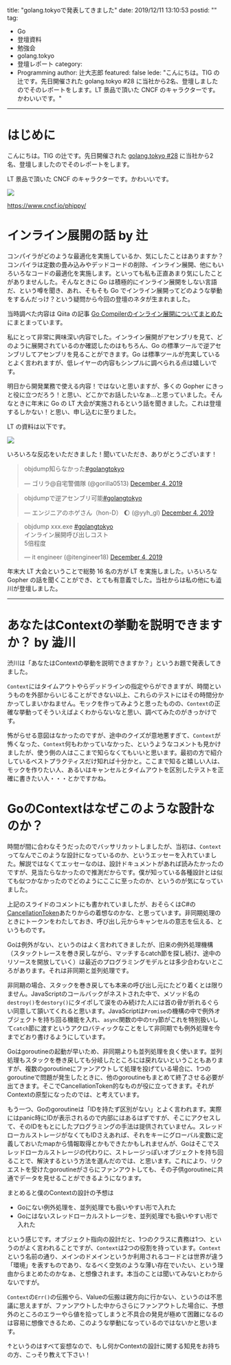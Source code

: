 title: "golang.tokyoで発表してきました"
date: 2019/12/11 13:10:53
postid: ""
tag:
  - Go
  - 登壇資料
  - 勉強会
  - golang.tokyo
  - 登壇レポート
category:
  - Programming
author: 辻大志郎
featured: false
lede: "こんにちは。TIG の辻です。先日開催された golang.tokyo #28 に当社から2名、登壇しましたのでそのレポートをします。LT 景品で頂いた CNCF のキャラクターです。かわいいです。"
---

# はじめに

こんにちは。TIG の辻です。先日開催された [golang.tokyo #28](https://golangtokyo.connpass.com/event/156678/) に当社から2名、登壇しましたのでそのレポートをします。

LT 景品で頂いた CNCF のキャラクターです。かわいいです。

<img src="/images/20191212/1.jpg" class="img-small-size" loading="lazy">

https://www.cncf.io/phippy/

# インライン展開の話 by 辻

コンパイラがどのような最適化を実施しているか、気にしたことはありますか？コンパイラは定数の畳み込みやデッドコードの削除、インライン展開、他にもいろいろなコードの最適化を実施します。といっても私も正直あまり気にしたことがありませんした。そんなときに Go は積極的にインライン展開をしない言語だ、という噂を聞き、あれ、そもそも Go でインライン展開ってどのような挙動をするんだっけ？という疑問から今回の登壇のネタが生まれました。

当時調べた内容は Qiita の記事 [Go Compilerのインライン展開についてまとめた](https://qiita.com/tutuz/items/caa5d85544c398a2da9a) にまとまっています。

私にとって非常に興味深い内容でした。インライン展開がアセンブリを見て、どのように展開されているのか確認したのはもちろん、Go の標準ツールで逆アセンブリしてアセンブリを見ることができます。Go は標準ツールが充実しているとよく言われますが、低レイヤーの内容もシンプルに調べられる点は嬉しいです。

明日から開発業務で使える内容！ではないと思いますが、多くの Gopher にきっと役に立つだろう！と思い、どこかでお話したいなぁ...と思っていました。そんなときに年末に Go の LT 大会が実施されるという話を聞きました。これは登壇するしかない！と思い、申し込むに至りました。

LT の資料は以下です。

<script async class="speakerdeck-embed" data-id="e2a29b8f2b3c43c1b1f10a73f1e0d343" data-ratio="1.77777777777778" src="//speakerdeck.com/assets/embed.js"></script>

<img src="/images/20191212/2.jpg" class="img-middle-size" loading="lazy">

いろいろな反応をいただきました！聞いていただき、ありがとうございます！

<blockquote class="twitter-tweet"><p lang="ja" dir="ltr">objdump知らなかった<a href="https://twitter.com/hashtag/golangtokyo?src=hash&amp;ref_src=twsrc%5Etfw">#golangtokyo</a></p>&mdash; ゴリラ@自宅警備隊 (@gorilla0513) <a href="https://twitter.com/gorilla0513/status/1202179090658164738?ref_src=twsrc%5Etfw">December 4, 2019</a></blockquote> <script async src="https://platform.twitter.com/widgets.js" charset="utf-8"></script>

<blockquote class="twitter-tweet"><p lang="ja" dir="ltr">objdumpで逆アセンブリ可能<a href="https://twitter.com/hashtag/golangtokyo?src=hash&amp;ref_src=twsrc%5Etfw">#golangtokyo</a></p>&mdash; エンジニアのホゲさん（hon-D） 🌔 (@yyh_gl) <a href="https://twitter.com/yyh_gl/status/1202179227790917632?ref_src=twsrc%5Etfw">December 4, 2019</a></blockquote> <script async src="https://platform.twitter.com/widgets.js" charset="utf-8"></script>

<blockquote class="twitter-tweet"><p lang="ja" dir="ltr">objdump xxx.exe <a href="https://twitter.com/hashtag/golangtokyo?src=hash&amp;ref_src=twsrc%5Etfw">#golangtokyo</a> <br>インライン展開呼び出しコスト<br>5倍程度</p>&mdash; it engineer (@itengineer18) <a href="https://twitter.com/itengineer18/status/1202179602979807233?ref_src=twsrc%5Etfw">December 4, 2019</a></blockquote> <script async src="https://platform.twitter.com/widgets.js" charset="utf-8"></script>

年末大 LT 大会ということで総勢 16 名の方が LT を実施しました。いろいろな Gopher の話を聞くことができ、とても有意義でした。当社からは私の他にも澁川が登壇しました。

---


# あなたはContextの挙動を説明できますか？ by 澁川

渋川は「あなたはContextの挙動を説明できますか？」というお題で発表してきました。

<script async class="speakerdeck-embed" data-id="9db3caf5b84a42ee80561f9d9def0a67" data-ratio="1.77777777777778" src="//speakerdeck.com/assets/embed.js"></script>

`Context`にはタイムアウトやらデッドラインの指定やらができますが、時間というものを外部からいじることができない以上、これらのテストにはその時間分かかってしまいかねません。モックを作ってみようと思ったものの、`Context`の正確な挙動ってそういえばよくわからないなと思い、調べてみたのがきっかけです。

怖がらせる意図はなかったのですが、途中のクイズが意地悪すぎて、`Context`が怖くなった、`Context`何もわかっていなかった、というようなコメントも見かけましたが、使う側の人はここまで知らなくてもいいと思います。最初の方で紹介しているベストプラクティスだけ知れば十分かと。ここまで知ると嬉しい人は、モックを作りたい人、あるいはキャンセルとタイムアウトを区別したテストを正確に書きたい人・・・とかですかね。

# GoのContextはなぜこのような設計なのか？

時間が間に合わなそうだったのでバッサリカットしましたが、当初は、`Context`ってなんでこのような設計になっているのか、というエッセーを入れていました。解説ではなくてエッセーなのは、設計ドキュメントがあれば読みたかったのですが、見当たらなかったので推測だからです。僕が知っている各種設計とは似ても似つかなかったのでどのようにここに至ったのか、というのが気になっていました。

上記のスライドのコメントにも書かれていましたが、おそらくはC#の[CancellationToken](https://docs.microsoft.com/en-us/dotnet/api/system.threading.cancellationtoken?view=netframework-4.8)あたりからの着想なのかな、と思っています。非同期処理のときにトークンをわたしておき、呼び出し元からキャンセルの意志を伝える、というものです。

Goは例外がない、というのはよく言われてきましたが、旧来の例外処理機構（スタックトレースを巻き戻しながら、マッチするcatch節を探し続け、途中のリソースを開放していく）は最近のプログラミングモデルとは多少合わないところがあります。それは非同期と並列処理です。

非同期の場合、スタックを巻き戻しても本来の呼び出し元にたどり着くとは限りません。JavaScriptのコールバックがネストされた中で、メソッド名の`destroy()`を`destory()`にタイポして涙をのみ続けた人には首の骨が折れるぐらい同意して頷いてくれると思います。JavaScriptは`Promise`の機構の中で例外オブジェクトを持ち回る機能を入れ、`async`関数の中の`try`節がこれを特別扱いして`catch`節に渡すというアクロバティックなことをして非同期でも例外処理を今までどおり書けるようにしています。

Goはgoroutineの起動が早いため、非同期よりも並列処理を良く使います。並列処理もスタックを巻き戻しても分岐したところには戻れないということもありますが、複数のgoroutineにファンアウトして処理を投げている場合に、1つのgoroutineで問題が発生したときに、他のgoroutineもまとめて終了させる必要が出てきます。そこでCancellationToken的なものが役に立ってきます。それがContextの原型になったのでは、と考えています。

もう一つ、Goのgoroutineは「IDを持たず区別がない」とよく言われます。実際にはpanic時にIDが表示されるので内部にはあるはずですが、そこにアクセスして、そのIDをもとにしたプログラミングの手法は提供されていません。スレッドローカルストレージがなくてもIDさえあれば、それをキーにグローバル変数に定義しておいたmapから情報取得とかもできたかもしれませんが、Goはそこでスレッドローカルストレージの代わりに、ストレージっぽいオブジェクトを持ち回ることで、解決するという方法を選んだのでは、と思います。これにより、リクエストを受けたgoroutineがさらにファンアウトしても、その子供goroutineに共通でデータを見せることができるようになります。

まとめると僕のContextの設計の予想は

* Goにない例外処理を、並列処理でも扱いやすい形で入れた
* Goにはないスレッドローカルストレージを、並列処理でも扱いやすい形で入れた

という感じです。オブジェクト指向の設計だと、1つのクラスに責務は1つ、というのがよく言われることですが、`Context`は2つの役割を持っています。`Context`という名前の通り、メインのドメインというか利用されるコードとは世界が違う「環境」を表すものであり、なるべく空気のような薄い存在でいたい、という理由からまとめたのかなぁ、と想像されます。本当のことは聞いてみないとわからないですが。

`Context`の`Err()`の伝搬やら、Valueの伝搬は親方向に行かない、というのは不思議に思えますが、ファンアウトした中からさらにファンアウトした場合に、予想外のところのエラーやら値を拾ってしまうと不具合の発見が極めて困難になるのは容易に想像できるため、このような挙動になっているのではないかと思います。

↑というのはすべて妄想なので、もし何かContextの設計に関する知見をお持ちの方、こっそり教えて下さい！

